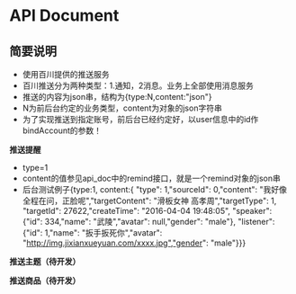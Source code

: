 API Document
=======

## 简要说明 ##
 - 使用百川提供的推送服务
 - 百川推送分为两种类型：1.通知，2消息。业务上全部使用消息服务
 - 推送的内容为json串，结构为{type:N,content:"json"}  
 - N为前后台约定的业务类型，content为对象的json字符串
 - 为了实现推送到指定账号，前后台已经约定好，以user信息中的id作bindAccount的参数！
 
 
 **推送提醒**
 
 - type=1
 - content的值参见api_doc中的remind接口，就是一个remind对象的json串
 - 后台测试例子{type:1, content:{ "type": 1,"sourceId": 0,"content": "我好像全程在问，正脸呢","targetContent": "滑板女神 高孝周","targetType": 1, "targetId": 27622,"createTime": "2016-04-04 19:48:05", "speaker": {"id": 334,"name": "武陵","avatar": null,"gender": "male"}, "listener": {"id": 1,"name": "扳手扳死你","avatar": "http://img.jixianxueyuan.com/xxxx.jpg","gender": "male"}}}
 
   
  **推送主题（待开发）**
 
  **推送商品（待开发）**
  
